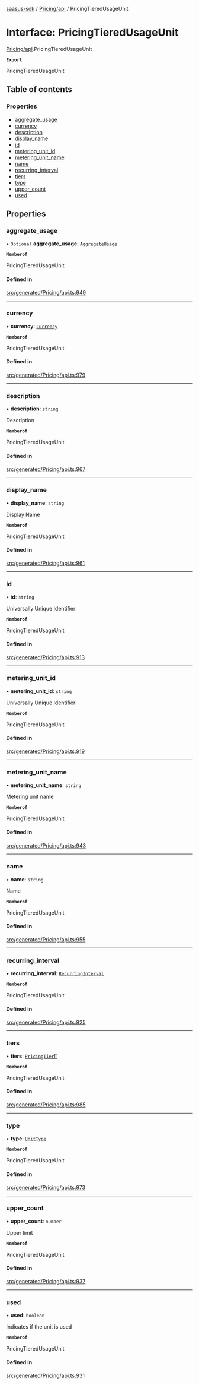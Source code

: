 [saasus-sdk](../README.md) / [Pricing/api](../modules/Pricing_api.md) / PricingTieredUsageUnit

# Interface: PricingTieredUsageUnit

[Pricing/api](../modules/Pricing_api.md).PricingTieredUsageUnit

**`Export`**

PricingTieredUsageUnit

## Table of contents

### Properties

- [aggregate\_usage](Pricing_api.PricingTieredUsageUnit.md#aggregate_usage)
- [currency](Pricing_api.PricingTieredUsageUnit.md#currency)
- [description](Pricing_api.PricingTieredUsageUnit.md#description)
- [display\_name](Pricing_api.PricingTieredUsageUnit.md#display_name)
- [id](Pricing_api.PricingTieredUsageUnit.md#id)
- [metering\_unit\_id](Pricing_api.PricingTieredUsageUnit.md#metering_unit_id)
- [metering\_unit\_name](Pricing_api.PricingTieredUsageUnit.md#metering_unit_name)
- [name](Pricing_api.PricingTieredUsageUnit.md#name)
- [recurring\_interval](Pricing_api.PricingTieredUsageUnit.md#recurring_interval)
- [tiers](Pricing_api.PricingTieredUsageUnit.md#tiers)
- [type](Pricing_api.PricingTieredUsageUnit.md#type)
- [upper\_count](Pricing_api.PricingTieredUsageUnit.md#upper_count)
- [used](Pricing_api.PricingTieredUsageUnit.md#used)

## Properties

### aggregate\_usage

• `Optional` **aggregate\_usage**: [`AggregateUsage`](../enums/Pricing_api.AggregateUsage.md)

**`Memberof`**

PricingTieredUsageUnit

#### Defined in

[src/generated/Pricing/api.ts:949](https://github.com/saasus-platform/saasus-sdk-javascript/blob/c67ac22/src/generated/Pricing/api.ts#L949)

___

### currency

• **currency**: [`Currency`](../enums/Pricing_api.Currency.md)

**`Memberof`**

PricingTieredUsageUnit

#### Defined in

[src/generated/Pricing/api.ts:979](https://github.com/saasus-platform/saasus-sdk-javascript/blob/c67ac22/src/generated/Pricing/api.ts#L979)

___

### description

• **description**: `string`

Description

**`Memberof`**

PricingTieredUsageUnit

#### Defined in

[src/generated/Pricing/api.ts:967](https://github.com/saasus-platform/saasus-sdk-javascript/blob/c67ac22/src/generated/Pricing/api.ts#L967)

___

### display\_name

• **display\_name**: `string`

Display Name

**`Memberof`**

PricingTieredUsageUnit

#### Defined in

[src/generated/Pricing/api.ts:961](https://github.com/saasus-platform/saasus-sdk-javascript/blob/c67ac22/src/generated/Pricing/api.ts#L961)

___

### id

• **id**: `string`

Universally Unique Identifier

**`Memberof`**

PricingTieredUsageUnit

#### Defined in

[src/generated/Pricing/api.ts:913](https://github.com/saasus-platform/saasus-sdk-javascript/blob/c67ac22/src/generated/Pricing/api.ts#L913)

___

### metering\_unit\_id

• **metering\_unit\_id**: `string`

Universally Unique Identifier

**`Memberof`**

PricingTieredUsageUnit

#### Defined in

[src/generated/Pricing/api.ts:919](https://github.com/saasus-platform/saasus-sdk-javascript/blob/c67ac22/src/generated/Pricing/api.ts#L919)

___

### metering\_unit\_name

• **metering\_unit\_name**: `string`

Metering unit name

**`Memberof`**

PricingTieredUsageUnit

#### Defined in

[src/generated/Pricing/api.ts:943](https://github.com/saasus-platform/saasus-sdk-javascript/blob/c67ac22/src/generated/Pricing/api.ts#L943)

___

### name

• **name**: `string`

Name

**`Memberof`**

PricingTieredUsageUnit

#### Defined in

[src/generated/Pricing/api.ts:955](https://github.com/saasus-platform/saasus-sdk-javascript/blob/c67ac22/src/generated/Pricing/api.ts#L955)

___

### recurring\_interval

• **recurring\_interval**: [`RecurringInterval`](../enums/Pricing_api.RecurringInterval.md)

**`Memberof`**

PricingTieredUsageUnit

#### Defined in

[src/generated/Pricing/api.ts:925](https://github.com/saasus-platform/saasus-sdk-javascript/blob/c67ac22/src/generated/Pricing/api.ts#L925)

___

### tiers

• **tiers**: [`PricingTier`](Pricing_api.PricingTier.md)[]

**`Memberof`**

PricingTieredUsageUnit

#### Defined in

[src/generated/Pricing/api.ts:985](https://github.com/saasus-platform/saasus-sdk-javascript/blob/c67ac22/src/generated/Pricing/api.ts#L985)

___

### type

• **type**: [`UnitType`](../enums/Pricing_api.UnitType.md)

**`Memberof`**

PricingTieredUsageUnit

#### Defined in

[src/generated/Pricing/api.ts:973](https://github.com/saasus-platform/saasus-sdk-javascript/blob/c67ac22/src/generated/Pricing/api.ts#L973)

___

### upper\_count

• **upper\_count**: `number`

Upper limit

**`Memberof`**

PricingTieredUsageUnit

#### Defined in

[src/generated/Pricing/api.ts:937](https://github.com/saasus-platform/saasus-sdk-javascript/blob/c67ac22/src/generated/Pricing/api.ts#L937)

___

### used

• **used**: `boolean`

Indicates if the unit is used

**`Memberof`**

PricingTieredUsageUnit

#### Defined in

[src/generated/Pricing/api.ts:931](https://github.com/saasus-platform/saasus-sdk-javascript/blob/c67ac22/src/generated/Pricing/api.ts#L931)
